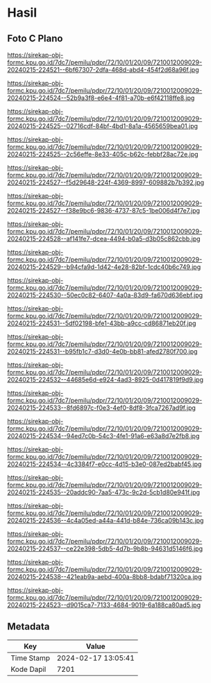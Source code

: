 # Hasil

## Foto C Plano

https://sirekap-obj-formc.kpu.go.id/7dc7/pemilu/pdpr/72/10/01/20/09/7210012009029-20240215-224521--6bf67307-2dfa-468d-abd4-454f2d68a96f.jpg

https://sirekap-obj-formc.kpu.go.id/7dc7/pemilu/pdpr/72/10/01/20/09/7210012009029-20240215-224524--52b9a3f8-e6e4-4f81-a70b-e6f42118ffe8.jpg

https://sirekap-obj-formc.kpu.go.id/7dc7/pemilu/pdpr/72/10/01/20/09/7210012009029-20240215-224525--02716cdf-84bf-4bd1-8a1a-4565659bea01.jpg

https://sirekap-obj-formc.kpu.go.id/7dc7/pemilu/pdpr/72/10/01/20/09/7210012009029-20240215-224525--2c56effe-8e33-405c-b62c-febbf28ac72e.jpg

https://sirekap-obj-formc.kpu.go.id/7dc7/pemilu/pdpr/72/10/01/20/09/7210012009029-20240215-224527--f5d29648-224f-4369-8997-609882b7b392.jpg

https://sirekap-obj-formc.kpu.go.id/7dc7/pemilu/pdpr/72/10/01/20/09/7210012009029-20240215-224527--f38e9bc6-9836-4737-87c5-1be006d4f7e7.jpg

https://sirekap-obj-formc.kpu.go.id/7dc7/pemilu/pdpr/72/10/01/20/09/7210012009029-20240215-224528--af141fe7-dcea-4494-b0a5-d3b05c862cbb.jpg

https://sirekap-obj-formc.kpu.go.id/7dc7/pemilu/pdpr/72/10/01/20/09/7210012009029-20240215-224529--b94cfa9d-1d42-4e28-82bf-1cdc40b6c749.jpg

https://sirekap-obj-formc.kpu.go.id/7dc7/pemilu/pdpr/72/10/01/20/09/7210012009029-20240215-224530--50ec0c82-6407-4a0a-83d9-fa670d636ebf.jpg

https://sirekap-obj-formc.kpu.go.id/7dc7/pemilu/pdpr/72/10/01/20/09/7210012009029-20240215-224531--5df02198-bfe1-43bb-a9cc-cd86871eb20f.jpg

https://sirekap-obj-formc.kpu.go.id/7dc7/pemilu/pdpr/72/10/01/20/09/7210012009029-20240215-224531--b95fb1c7-d3d0-4e0b-bb81-afed2780f700.jpg

https://sirekap-obj-formc.kpu.go.id/7dc7/pemilu/pdpr/72/10/01/20/09/7210012009029-20240215-224532--44685e6d-e924-4ad3-8925-0d417819f9d9.jpg

https://sirekap-obj-formc.kpu.go.id/7dc7/pemilu/pdpr/72/10/01/20/09/7210012009029-20240215-224533--8fd6897c-f0e3-4ef0-8df8-3fca7267ad9f.jpg

https://sirekap-obj-formc.kpu.go.id/7dc7/pemilu/pdpr/72/10/01/20/09/7210012009029-20240215-224534--94ed7c0b-54c3-4fe1-91a6-e63a8d7e2fb8.jpg

https://sirekap-obj-formc.kpu.go.id/7dc7/pemilu/pdpr/72/10/01/20/09/7210012009029-20240215-224534--4c3384f7-e0cc-4d15-b3e0-087ed2babf45.jpg

https://sirekap-obj-formc.kpu.go.id/7dc7/pemilu/pdpr/72/10/01/20/09/7210012009029-20240215-224535--20addc90-7aa5-473c-9c2d-5cb1d80e941f.jpg

https://sirekap-obj-formc.kpu.go.id/7dc7/pemilu/pdpr/72/10/01/20/09/7210012009029-20240215-224536--4c4a05ed-a44a-441d-b84e-736ca09b143c.jpg

https://sirekap-obj-formc.kpu.go.id/7dc7/pemilu/pdpr/72/10/01/20/09/7210012009029-20240215-224537--ce22e398-5db5-4d7b-9b8b-94631d5146f6.jpg

https://sirekap-obj-formc.kpu.go.id/7dc7/pemilu/pdpr/72/10/01/20/09/7210012009029-20240215-224538--421eab9a-aebd-400a-8bb8-bdabf71320ca.jpg

https://sirekap-obj-formc.kpu.go.id/7dc7/pemilu/pdpr/72/10/01/20/09/7210012009029-20240215-224523--d9015ca7-7133-4684-9019-6a188ca80ad5.jpg


## Metadata

| Key        | Value               |
| ---------- | ------------------- |
| Time Stamp | 2024-02-17 13:05:41 |
| Kode Dapil | 7201                |



